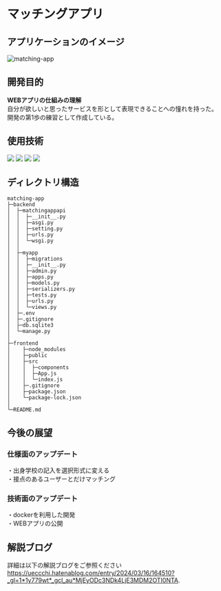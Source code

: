 # マッチングアプリ

## アプリケーションのイメージ
![matching-app](https://github.com/yuto-ueno/matching-app/assets/131337925/434b4670-f52a-47be-8f3a-a31f4455256d)

## 開発目的
**WEBアプリの仕組みの理解**  
自分が欲しいと思ったサービスを形として表現できることへの憧れを持った。
開発の第1歩の練習として作成している。

## 使用技術
<img src="https://img.shields.io/badge/-Node.js-000000.svg?logo=node.js&style=for-the-badge">
<img src="https://img.shields.io/badge/-React-20232A?style=for-the-badge&logo=react&logoColor=61DAFB">
<img src="https://img.shields.io/badge/-Django-092E20.svg?logo=django&style=for-the-badge">
<img src="https://img.shields.io/badge/-Python-F2C63C.svg?logo=python&style=for-the-badge">

## ディレクトリ構造
```
matching-app
├─backend
│  ├─matchingappapi
│  │  ├─__init__.py
│  │  ├─asgi.py
│  │  ├─setting.py
│  │  ├─urls.py
│  │  └─wsgi.py
│  │
│  ├─myapp
│  │  ├─migrations
│  │  ├─__init__.py
│  │  ├─admin.py
│  │  ├─apps.py
│  │  ├─models.py
│  │  ├─serializers.py
│  │  ├─tests.py
│  │  ├─urls.py
│  │  └─views.py
│  ├─.env
│  ├─.gitignore
│  ├─db.sqlite3
│  └─manage.py
│
├─frontend
│    ├─node_modules
│    ├─public
│    ├─src
│    │  ├─components
│    │  ├─App.js    
│    │  └─index.js
│    ├─.gitignore
│    ├─package.json
│    └─package-lock.json
│  
└─README.md  
```

## 今後の展望
### 仕様面のアップデート
・出身学校の記入を選択形式に変える  
・接点のあるユーザーとだけマッチング

### 技術面のアップデート
・dockerを利用した開発  
・WEBアプリの公開

## 解説ブログ
詳細は以下の解説ブログをご参照ください
https://ueccchi.hatenablog.com/entry/2024/03/16/164510?_gl=1*1y779wt*_gcl_au*MjEyODc3NDk4LjE3MDM2OTI0NTA.
